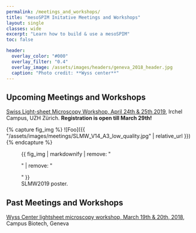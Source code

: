 ```yaml
---
permalink: /meetings_and_workshops/
title: "mesoSPIM Initative Meetings and Workshops"
layout: single
classes: wide
excerpt: "Learn how to build & use a mesoSPIM"
toc: false

header:
  overlay_color: "#000"
  overlay_filter: "0.4"
  overlay_image: /assets/images/headers/geneva_2018_header.jpg
  caption: "Photo credit: **Wyss center**"
---
```


## Upcoming Meetings and Workshops
[Swiss Light-sheet Microscopy Workshop, April 24th & 25th 2019](https://www.zmb.uzh.ch/en/slmw),
Irchel Campus, UZH Zürich. **Registration is open till March 29th!**

{% capture fig_img %}
![Foo]({{ "/assets/images/meetings/SLMW_V14_A3_low_quality.jpg" | relative_url }})
{% endcapture %}

<figure>
  {{ fig_img | markdownify | remove: "<p>" | remove: "</p>" }}
  <figcaption>SLMW2019 poster.</figcaption>
</figure>

## Past Meetings and Workshops
[Wyss Center lightsheet microscopy workshop, March 19th & 20th, 2018](https://www.wysscenter.ch/wyss-lightsheet-workshop/),
Campus Biotech, Geneva

